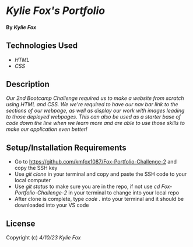 # _Kylie Fox's Portfolio_

#### By _*Kylie Fox*_

## Technologies Used

* _HTML_
* _CSS_

## Description

_Our 2nd Bootcamp Challenge required us to make a website from scratch using HTML and CSS. We we're required to have our nav bar link to the sections of our webpage, as well as display our work with images leading to those deployed webpages. This can also be used as a starter base of code down the line when we learn more and are able to use those skills to make our application even better!_

## Setup/Installation Requirements

* Go to https://github.com/kmfox1087/Fox-Portfolio-Challenge-2 and copy the SSH key
* Use _git clone_ in your terminal and copy and paste the SSH code to your local computer
* Use _git status_ to make sure you are in the repo, if not use _cd Fox-Portfolio-Challenge-2_ in your terminal to change into your local repo
* After clone is complete, type _code ._ into your terminal and it should be downloaded into your VS code

## License

Copyright (c) _4/10/23_ _Kylie Fox_

